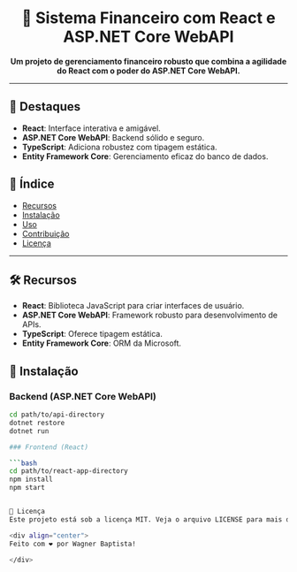 <div align="center">

# 🏦 Sistema Financeiro com React e ASP.NET Core WebAPI

**Um projeto de gerenciamento financeiro robusto que combina a agilidade do React com o poder do ASP.NET Core WebAPI.**

</div>

---

## 🌟 Destaques

- **React**: Interface interativa e amigável.
- **ASP.NET Core WebAPI**: Backend sólido e seguro.
- **TypeScript**: Adiciona robustez com tipagem estática.
- **Entity Framework Core**: Gerenciamento eficaz do banco de dados.

## 📌 Índice

- [Recursos](#-recursos)
- [Instalação](#-instalação)
- [Uso](#-uso)
- [Contribuição](#-contribuição)
- [Licença](#-licença)

---

## 🛠️ Recursos

- **React**: Biblioteca JavaScript para criar interfaces de usuário.
- **ASP.NET Core WebAPI**: Framework robusto para desenvolvimento de APIs.
- **TypeScript**: Oferece tipagem estática.
- **Entity Framework Core**: ORM da Microsoft.

## 🚀 Instalação

### Backend (ASP.NET Core WebAPI)

```bash
cd path/to/api-directory
dotnet restore
dotnet run

### Frontend (React) 

```bash
cd path/to/react-app-directory
npm install
npm start


📝 Licença
Este projeto está sob a licença MIT. Veja o arquivo LICENSE para mais detalhes.

<div align="center">
Feito com ❤️ por Wagner Baptista!

</div>

